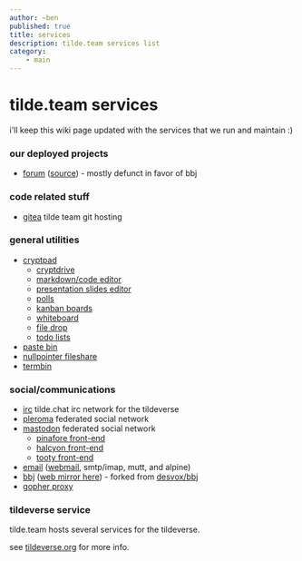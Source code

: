 ```yaml
---
author: ~ben
published: true
title: services
description: tilde.team services list
category: 
    - main
---
```


# tilde.team services

i'll keep this wiki page updated with the services that we run and maintain :)


### our deployed projects

* [forum](https://forum.tilde.team) ([source](https://tildegit.org/team/forum)) - mostly defunct in favor of bbj


### code related stuff

* [gitea](https://tildegit.org/) tilde team git hosting


### general utilities

* [cryptpad](https://pad.tildeverse.org)
    - [cryptdrive](https://pad.tildeverse.org/drive/)
    - [markdown/code editor](https://pad.tildeverse.org/code/)
    - [presentation slides editor](https://pad.tildeverse.org/slides/)
    - [polls](https://pad.tildeverse.org/poll/)
    - [kanban boards](https://pad.tildeverse.org/kanban/)
    - [whiteboard](https://pad.tildeverse.org/whiteboard/)
    - [file drop](https://pad.tildeverse.org/file/)
    - [todo lists](https://pad.tildeverse.org/todo/)
* [paste bin](https://paste.tildeverse.org)
* [nullpointer fileshare](https://ttm.sh)
* [termbin](https://bin.tilde.team)


### social/communications

* [irc](https://tilde.chat) tilde.chat irc network for the tildeverse
* [pleroma](https://pleroma.tilde.zone) federated social network
* [mastodon](https://tilde.zone) federated social network
    - [pinafore front-end](https://pinafore.tilde.zone)
    - [halcyon front-end](https://halcyon.tilde.zone)
    - [tooty front-end](https://tooty.tilde.zone)
* [email](?page=email) ([webmail](https://mail.tilde.team), smtp/imap, mutt, and alpine)
* [bbj](https://tildegit.org/team/bbj) ([web mirror here](https://bbj.tilde.team)) - forked from [desvox/bbj](https://github.com/desvox/bbj)
* [gopher proxy](https://gopher.tilde.team)

### tildeverse service

tilde.team hosts several services for the tildeverse. 

see [tildeverse.org](https://tildeverse.org) for more info.

